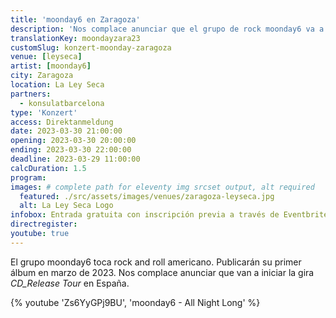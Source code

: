 ```yaml
---
title: 'moonday6 en Zaragoza'
description: 'Nos complace anunciar que el grupo de rock moonday6 va a iniciar la gira CD_Release Tour en España.'
translationKey: moondayzara23
customSlug: konzert-moonday-zaragoza
venue: [leyseca]
artist: [moonday6]
city: Zaragoza
location: La Ley Seca
partners:
  - konsulatbarcelona
type: 'Konzert'
access: Direktanmeldung
date: 2023-03-30 21:00:00
opening: 2023-03-30 20:00:00
ending: 2023-03-30 22:00:00
deadline: 2023-03-29 11:00:00
calcDuration: 1.5
program:
images: # complete path for eleventy img srcset output, alt required
  featured: ./src/assets/images/venues/zaragoza-leyseca.jpg
  alt: La Ley Seca Logo
infobox: Entrada gratuita con inscripción previa a través de Eventbrite.
directregister:
youtube: true
---
```


El grupo moonday6 toca rock and roll americano. Publicarán su primer álbum en marzo de 2023. Nos complace anunciar que van a iniciar la gira _CD_Release Tour_ en España.

{% youtube 'Zs6YyGPj9BU', 'moonday6 - All Night Long' %}
